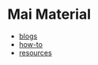 <!-- _navbar.md -->
# Mai Material

* [blogs](./docs/blogs/README.md)
* [how-to](./docs/how-to/README.md)
* [resources](./docs/resources/README.md)
